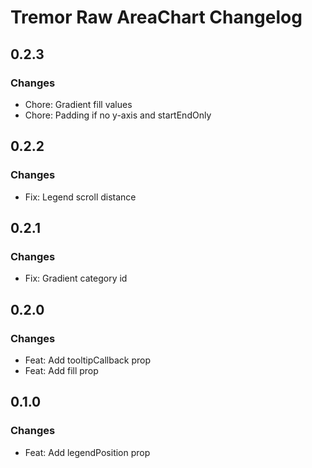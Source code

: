 # Tremor Raw AreaChart Changelog

## 0.2.3

### Changes

- Chore: Gradient fill values
- Chore: Padding if no y-axis and startEndOnly

## 0.2.2

### Changes

- Fix: Legend scroll distance

## 0.2.1

### Changes

- Fix: Gradient category id

## 0.2.0

### Changes

- Feat: Add tooltipCallback prop
- Feat: Add fill prop

## 0.1.0

### Changes

- Feat: Add legendPosition prop
